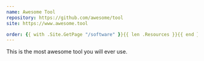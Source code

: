 ```yaml
---
name: Awesome Tool
repository: https://github.com/awesome/tool
site: https://www.awesome.tool

order: {{ with .Site.GetPage "/software" }}{{ len .Resources }}{{ end }}
---
```


This is the most awesome tool you will ever use.